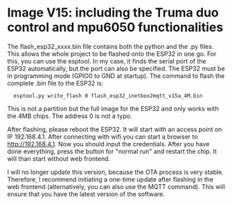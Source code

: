 # Image V15: including the Truma duo control and mpu6050 functionalities 

The flash_esp32_xxxx.bin file contains both the python and the .py files. This allows the whole project to be flashed onto the ESP32 in one go. For this, you can use the esptool. In my case, it finds the serial port of the ESP32 automatically, but the port can also be specified. The ESP32 must be in programming mode (GPIO0 to GND at startup). The command to flash the complete .bin file to the ESP32 is:


      esptool.py write_flash 0 flash_esp32_inetbox2mqtt_v15a_4M.bin


This is not a partition but the full image for the ESP32 and only works with the 4MB chips. The address 0 is not a typo.

After flashing, please reboot the ESP32. It will start with an access point on IP 192.168.4.1. After connecting with wifi you can start a browser to http://192.168.4.1. Now you should input the credentials. After you have done everything, press the button for "normal run" and restart the chip. It will than start without web frontend. 

I will no longer update this version, because the OTA process is very stable. Therefore, I recommend initiating a one-time update after flashing in the web frontend (alternatively, you can also use the MQTT command). This will ensure that you have the latest version of the software.
